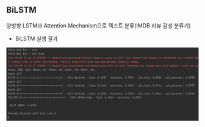 ## BiLSTM

양방향 LSTM과 Attention Mechanism으로 텍스트 분류(IMDB 리뷰 감성 분류기)

* BiLSTM 실행 결과

![alt text](https://github.com/Junst/NLP/blob/main/LSTM/bilstm%20keras%20%EA%B2%B0%EA%B3%BC.PNG)

